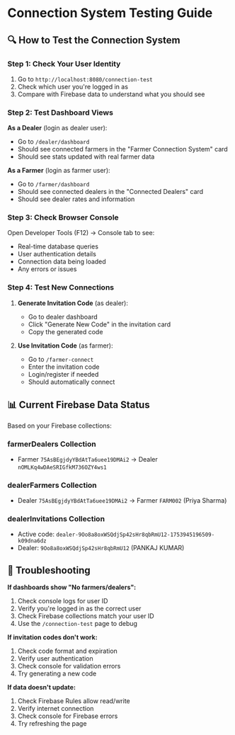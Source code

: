 # Connection System Testing Guide

## 🔍 How to Test the Connection System

### Step 1: Check Your User Identity
1. Go to `http://localhost:8080/connection-test`
2. Check which user you're logged in as
3. Compare with Firebase data to understand what you should see

### Step 2: Test Dashboard Views
**As a Dealer** (login as dealer user):
- Go to `/dealer/dashboard`
- Should see connected farmers in the "Farmer Connection System" card
- Should see stats updated with real farmer data

**As a Farmer** (login as farmer user):
- Go to `/farmer/dashboard`  
- Should see connected dealers in the "Connected Dealers" card
- Should see dealer rates and information

### Step 3: Check Browser Console
Open Developer Tools (F12) → Console tab to see:
- Real-time database queries
- User authentication details
- Connection data being loaded
- Any errors or issues

### Step 4: Test New Connections
1. **Generate Invitation Code** (as dealer):
   - Go to dealer dashboard
   - Click "Generate New Code" in the invitation card
   - Copy the generated code

2. **Use Invitation Code** (as farmer):
   - Go to `/farmer-connect`
   - Enter the invitation code
   - Login/register if needed
   - Should automatically connect

## 📊 Current Firebase Data Status

Based on your Firebase collections:

### farmerDealers Collection
- Farmer `75AsBEgjdyYBdAtTa6uee19DMAi2` → Dealer `nOMLKq4wDAeSRIGfkM736OZY4ws1`

### dealerFarmers Collection  
- Dealer `75AsBEgjdyYBdAtTa6uee19DMAi2` → Farmer `FARM002` (Priya Sharma)

### dealerInvitations Collection
- Active code: `dealer-9Oo8a8oxWSQdjSp42sHr8qbRmU12-1753945196509-k09dna6dz`
- Dealer: `9Oo8a8oxWSQdjSp42sHr8qbRmU12` (PANKAJ KUMAR)

## 🐛 Troubleshooting

**If dashboards show "No farmers/dealers":**
1. Check console logs for user ID
2. Verify you're logged in as the correct user
3. Check Firebase collections match your user ID
4. Use the `/connection-test` page to debug

**If invitation codes don't work:**
1. Check code format and expiration
2. Verify user authentication
3. Check console for validation errors
4. Try generating a new code

**If data doesn't update:**
1. Check Firebase Rules allow read/write
2. Verify internet connection
3. Check console for Firebase errors
4. Try refreshing the page

